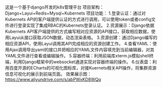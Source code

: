 这是一个基于django开发的k8s管理平台
项目架构：Django+Layui+Redis+Mysql+Kubernets
项目功能：
1.登录认证：通过对Kubernets API的客户端提供认证的方式进行调用，可以使用token或者config文件进行登录实现了集成RBAC的Kubernets登录认证。
2.资源展示：Django依据Kubernets API客户端提供的方式编写相对应资源的API接口，获取相应数据，使用Layui从接口获取JSON数据，动态渲染表格。
3.资源创建：通过Django编写的相应资源API，使用Layui调用其API完成相应的资源创建工作。
4.查看YAML：使用Ajax调用导出yaml的接口并把相应的YAML文件内容填充到当前编辑器，对其YAML文件进行查看或编辑操作。
5.容器终端：利用前端库xterm.js模拟shell终端，利用Django框架中的websocket通道实现对容器终端的操作。
6.仪表盘：利用百度开源的ECharts的可视化图标库，对接Kuernets相关API操作，将集群资源信息可视化的展示到前端页面。
效果展示图：https://www.aliyundrive.com/s/abPWxKD8WQq
